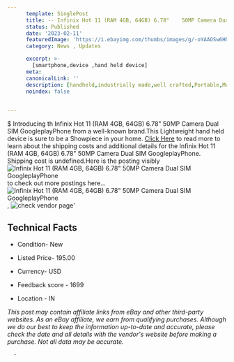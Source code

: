 ```yaml
---
      template: SinglePost
      title: -- Infinix Hot 11 (RAM 4GB, 64GB) 6.78"    50MP Camera Dual SIM GoogleplayPhone
      status: Published
      date: '2023-02-11'
      featuredImage: 'https://i.ebayimg.com/thumbs/images/g/-oYAAOSw6HNhSGY0/s-l225.jpg'
      category: News , Updates

      excerpt: >-
        [smartphone,device ,hand held device]
      meta:
      canonicalLink: ''
      description: [handheld,industrially made,well crafted,Portable,Mobile,Compact,Convenient,Lightweight,Maneuverable,Man-portable,Miniature,Carriable,Hand-held,Light,Holdable,Transportable,Mobile device,Pocket-sized,On-the-go,Wireless,Cordless,Compact size,Convenient size, smartphone,device ,hand held device]
      noindex: false
      

---
```

$
      Introducing th Infinix Hot 11 (RAM 4GB, 64GB) 6.78"    50MP Camera Dual SIM GoogleplayPhone from a well-known brand.This Lightweight hand held device is sure to be a Showpiece in your home. [Click Here](https://www.ebay.com/itm/174946721386?hash=item28bba31e6a%3Ag%3A-oYAAOSw6HNhSGY0&mkevt=1&mkcid=1&mkrid=711-53200-19255-0&campid=%253CePNCampaignId%253E&customid=%253CreferenceId%253E&toolid=10049) to read more to learn about the shipping costs and additional details for the Infinix Hot 11 (RAM 4GB, 64GB) 6.78"    50MP Camera Dual SIM GoogleplayPhone. Shipping cost is undefined.Here is the posting visibly ![Infinix Hot 11 (RAM 4GB, 64GB) 6.78"    50MP Camera Dual SIM GoogleplayPhone](https://i.ebayimg.com/thumbs/images/g/-oYAAOSw6HNhSGY0/s-l225.jpg) to check out more postings here... ![Infinix Hot 11 (RAM 4GB, 64GB) 6.78"    50MP Camera Dual SIM GoogleplayPhone](https://i.ebayimg.com/images/g/-oYAAOSw6HNhSGY0/s-l960.jpg), ![check vendor page](https://origin-galleryplus.ebayimg.com/ws/web/174946721386_2_0_1/225x225.jpg,https://origin-galleryplus.ebayimg.com/ws/web/174946721386_3_0_1/225x225.jpg,https://origin-galleryplus.ebayimg.com/ws/web/174946721386_4_0_1/225x225.jpg,https://origin-galleryplus.ebayimg.com/ws/web/174946721386_5_0_1/225x225.jpg,https://origin-galleryplus.ebayimg.com/ws/web/174946721386_6_0_1/225x225.jpg,https://origin-galleryplus.ebayimg.com/ws/web/174946721386_7_0_1/225x225.jpg,https://origin-galleryplus.ebayimg.com/ws/web/174946721386_8_0_1/225x225.jpg,https://origin-galleryplus.ebayimg.com/ws/web/174946721386_9_0_1/225x225.jpg,https://origin-galleryplus.ebayimg.com/ws/web/174946721386_10_0_1/225x225.jpg,https://origin-galleryplus.ebayimg.com/ws/web/174946721386_11_0_1/225x225.jpg,https://origin-galleryplus.ebayimg.com/ws/web/174946721386_12_0_1/225x225.jpg)'

      

 ## Technical Facts 



     
      

 - Condition- New 


      

 - Listed Price- 195.00 


      

 - Currency- USD 


      

 - Feedback score - 1699 


      

 - Location - IN 


      
      

 *_This post may contain affiliate links from eBay and other third-party websites. As an eBay affiliate, we earn from qualifying purchases. Although we do our best to keep the information up-to-date and accurate, please check the date and all details with the vendor's website before making a purchase. Not all data may be accurate._*




      -
